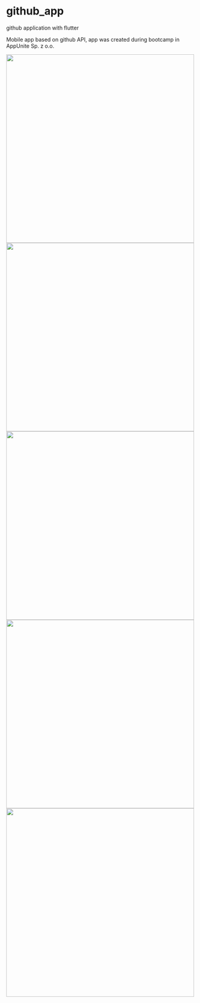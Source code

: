 # github_app

github application with flutter

Mobile app based on github API, app was created during bootcamp in AppUnite Sp. z o.o.


<img src="https://github.com/Czarczynski/Projects/blob/master/flutter/github_app/Gitscreens/1.png" height=500/><img src="https://github.com/Czarczynski/Projects/blob/master/flutter/github_app/Gitscreens/2.png" height=500/>
<img src="https://github.com/Czarczynski/Projects/blob/master/flutter/github_app/Gitscreens/3.png" height=500/>
<img src="https://github.com/Czarczynski/Projects/blob/master/flutter/github_app/Gitscreens/4.png" height=500/>
<img src="https://github.com/Czarczynski/Projects/blob/master/flutter/github_app/Gitscreens/5.png" height=500/>
